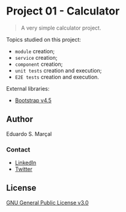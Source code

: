 # Project 01 - Calculator

> A very simple calculator project.

Topics studied on this project:
- `module` creation;
- `service` creation;
- `component` creation;
- `unit tests` creation and execution;
- `E2E tests` creation and execution.

External libraries:
- [Bootstrap v4.5](https://getbootstrap.com/docs/4.5/getting-started/introduction/)

## Author

Eduardo S. Marçal

### Contact

- [LinkedIn](https://linkedin.com/in/eduardosmarcal)
- [Twitter](https://twitter.com/eduardosmarcal)

## License

[GNU General Public License v3.0](https://github.com/eduardosmarcal/angular-9-study/blob/Porject_01_Calculator/LICENSE)
